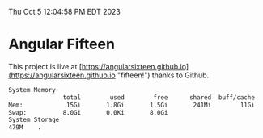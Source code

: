 Thu Oct  5 12:04:58 PM EDT 2023

# Angular Fifteen


This project is live at [https://angularsixteen.github.io](https://angularsixteen.github.io "fifteen!") thanks to Github.

```bash
System Memory
               total        used        free      shared  buff/cache   available
Mem:            15Gi       1.8Gi       1.5Gi       241Mi        11Gi        12Gi
Swap:          8.0Gi       0.0Ki       8.0Gi
System Storage
479M	.
```
```bash
